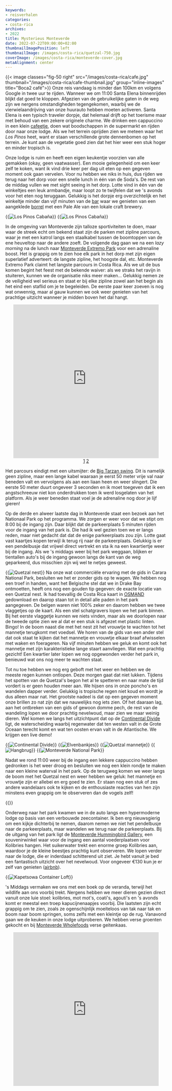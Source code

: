 ```yaml
---
keywords:
- reisverhalen
categories:
- costa-rica
archives:
- 2022
title: Mysterieus Monteverde
date: 2022-07-22T09:00:00+02:00
thumbnailImagePosition: left
thumbnailImage: /images/costa-rica/quetzal-750.jpg
coverImage: /images/costa-rica/monteverde-cover.jpg
metaAlignment: center
---
```

{{< image classes="fig-50 right" src="/images/costa-rica/cafe.jpg" thumbnail="/images/costa-rica/cafe-thumbnail.jpg" group="inline-images" title="Boca2 café">}}
Onze reis vandaag is minder dan 100km en volgens Google in twee uur te rijden. Wanneer we om 11:00 Santa Elena binnenrijden blijkt dat goed te kloppen. Afgezien van de gebruikelijke gaten in de weg zijn we nergens omstandigheden tegengekomen, waarbij we de vierwielaandrijving van onze huurauto hebben moeten activeren. Santa Elena is een typisch traveler dorpje, dat helemaal drijft op het toerisme maar met behoud van een zekere originele charme. We drinken een cappuccino in een klein [cafeetje](https://g.page/Boca2?share), doen wat boodschappen in de supermarkt en rijden door naar onze lodge. Als we het terrein oprijden zien we meteen waar het _Los Pinos_ heet, want er staan verschillende grote dennenbomen op het terrein. Je kunt aan de vegetatie goed zien dat het hier weer een stuk hoger en minder tropisch is.

Onze lodge is ruim en heeft een eigen keukentje voorzien van alle gemakken (okay, geen vaatwasser). Een mooie gelegenheid om een keer zelf te koken, want ik vind drie keer per dag uit eten op een gegeven moment ook gaan vervelen. Voor nu hebben we niks in huis, dus rijden we terug naar het dorp voor een snelle lunch in één van de Soda's. De rest van de middag vullen we met sight seeing in het dorp. Lotte vind in één van de winkeltjes een leuk armbandje, maar loopt zo te twijfelen dat we 's avonds voor het eten nog teruggaan. Gelukkig is het dorpje erg overzichtelijk en het winkeltje minder dan vijf minuten van de [bar](https://goo.gl/maps/7HTFJpX6wwyREaL96) waar we genieten van een aangeklede [borrel](https://www.menusqrcostarica.com/the-open-kitchen/) met een Pale Ale van een lokale craft brewery.

{{<image classes="fig-50" src="/images/costa-rica/los-pinos-1.jpg" thumbnail="/images/costa-rica/los-pinos-1-thumbnail.jpg" group="inline-images" title="Los Pinos Cabaña">}}
{{<image classes="fig-50 nocaption clear" src="/images/costa-rica/los-pinos-2.jpg" thumbnail="/images/costa-rica/los-pinos-2-thumbnail.jpg" group="inline-images" title="Los Pinos Cabaña">}}

In de omgeving van Monteverde zijn talloze sportiviteiten te doen, maar waar de streek echt om bekend staat zijn de parken met zipline parcours, waar je met een katrol langs een staalkabel tussen de boomtoppen van de ene heuveltop naar de andere zoeft. De volgende dag gaan we na een _lazy morning_ na de lunch naar [Monteverde Extremo Park](http://monteverdeextremopark.com/) voor een adrenaline boost. Het is grappig om te zien hoe elk park in het dorp met zijn eigen superlatief adverteert: de langste zipline, het hoogste dal, etc. Monteverde Extremo Park claimt het langste parcours in Costa Rica. Als we uit de bus komen begint het feest met de bekende waiver: als we straks het ravijn in stuiteren, kunnen we de organisatie niks meer maken... Gelukkig nemen ze de veiligheid wel serieus en staat er bij elke zipline zowel aan het begin als het eind een staflid om je te begeleiden. De eerste paar keer zoeven is nog wat onwennig, maar al gauw kunnen we ook weer genieten van het prachtige uitzicht wanneer je midden boven het dal hangt.

<div align="center">
<iframe name="tubeframe" width="90%" height="480"
src="https://www.youtube-nocookie.com/embed/P4p-aaDFKCQ" frameborder="0"
allowfullscreen="">
</iframe></br>
<a class="button this-win" href="https://www.youtube-nocookie.com/embed/P4p-aaDFKCQ?rel=0" target="tubeframe">1</a>
<a class="button this-win" href="https://www.youtube-nocookie.com/embed/p2JZwZ1bXGA?rel=0" target="tubeframe">2</a>
</div>

Het parcours eindigt met een uitsmijter: de [Big Tarzan swing](https://www.youtube.com/embed/p2JZwZ1bXGA?rel=0). Dit is namelijk geen zipline, maar een lange kabel waaraan je eerst 50 meter vrije val naar beneden valt en vervolgens als aan een liaan heen en weer slingert. Die eerste 50 meter duurt ongeveer 3 seconden en ik moet toegeven dat ik een angstschreeuw niet kon onderdrukken toen ik werd losgelaten van het platform. Als je weer beneden staat voel je de adrenaline nog door je lijf gieren!

Op de derde en alweer laatste dag in Monteverde staat een bezoek aan het Nationaal Park op het programma. We zorgen er weer voor dat we stipt om 8:00 bij de ingang zijn. Daar blijkt dat de parkeerplaats 5 minuten rijden voor de ingang van het park is. Die had ik wel gezien toen we er langs reden, maar niet gedacht dat dat de enige parkeerplaats zou zijn. Lotte gaat vast kaartjes kopen terwijl ik terug rij naar de parkeerplaats. Gelukkig is er een pendelbusje dat vrijwel direct vertrekt en sta ik na een kwartiertje weer bij de ingang. Als we 's middags weer bij het park weggaan, blijken er tientallen auto's bij de ingang gewoon langs de kant van de weg geparkeerd, dus misschien zijn wij wel te netjes geweest.

{{<image classes="fig-33 left nocaption" src="/images/costa-rica/treasure-map.jpg" thumbnail="/images/costa-rica/treasure-map-thumbnail.jpg" group="image-gallery-1" title="Quetzal nest">}}
Na onze wat commerciële ervaring met de gids in Carara National Park, besluiten we het er zonder gids op te wagen. We hebben nog een troef in handen, want het Belgische stel dat we in Drake Bay ontmoetten, heeft ons nog een gouden tip gegeven: de exacte locatie van een Quetzal nest. Ik had toevallig de Costa Rica kaart in [OSMAND](https://osmand.net/) gedownload en daarop staan tot in detail alle paden in het park aangegeven. De belgen waren niet 100% zeker en daarom hebben we twee vlaggetjes op de kaart. Als een stel schatgravers lopen we het park binnen. Bij het eerste vlaggetje kunnen we niets vinden, maar als we doorlopen naar de tweede optie zien we al dat er een stuk is afgezet met plastic linten. Bingo! In de boom naast die met het nest zit het vrouwtje te wachten tot het mannetje terugkomt met voedsel. We horen van de gids van een ander stel dat ook staat te kijken dat het mannetje en vrouwtje elkaar braaf afwisselen met waken en foerageren. Na vijf minuten hebben we geluk en komt ook het mannetje met zijn karakteristieke lange staart aanvliegen. Wat een prachtig gezicht! Een kwartier later lopen we nog opgewonden verder het park in, benieuwd wat ons nog meer te wachten staat.

Tot nu toe hebben we nog erg geboft met het weer en hebben we de meeste regen kunnen ontlopen. Deze morgen gaat dat niet lukken. Tijdens het spotten van de Quetzal's begon het al te spetteren en naar mate de tijd vordert is er geen houden meer aan. We hijsen ons in onze poncho's en wandelen dapper verder. Gelukkig is tropische regen niet koud en wordt je dus alleen maar nat. Het grootste nadeel is dat op een gegeven moment onze brillen zo nat zijn dat we nauwelijks nog iets zien. Of het daaraan lag, aan het ontbreken van een gids of gewoon domme pech, de rest van de wandeling lopen we door prachtig nevelwoud, maar zien we maar weinig dieren. Wel komen we langs het uitzichtpunt dat op de [Continental Divide](https://nl.wikipedia.org/wiki/Continental_Divide) ligt, de waterscheiding waarbij regenwater dat ten westen valt in de Grote Oceaan terecht komt en wat ten oosten ervan valt in de Atlantische. We krijgen een live demo!

{{<image classes="fig-25 fancybox nocaption" src="/images/costa-rica/monteverde-1.jpg" thumbnail="/images/costa-rica/monteverde-1-thumbnail.jpg" group="image-gallery-1" title="Continental Divide">}}
{{<image classes="fig-25 fancybox nocaption" src="/images/costa-rica/monteverde-4.jpg" thumbnail="/images/costa-rica/monteverde-4-thumbnail.jpg" group="image-gallery-1" title="Elvenbankjes">}}
{{<image classes="fig-25 fancybox nocaption" src="/images/costa-rica/monteverde-5.jpg" thumbnail="/images/costa-rica/monteverde-5-thumbnail.jpg" group="image-gallery-1" title="Quetzal mannetje">}}
{{<image classes="fig-25 fancybox nocaption" src="/images/costa-rica/monteverde-2.jpg" thumbnail="/images/costa-rica/monteverde-2-thumbnail.jpg" group="image-gallery-1" title="Hangbrug">}}
{{<image classes="fig-100 fancybox clear" src="/images/costa-rica/monteverde-3.jpg" thumbnail="/images/costa-rica/monteverde-3-thumbnail.jpg" group="image-gallery-1" title="Monteverde National Park">}}

Nadat we rond 11:00 weer bij de ingang een lekkere cappuccino hebben gedronken is het weer droog en besluiten we nog een klein rondje te maken naar een kleine waterval in het park. Op de terugweg komen we weer langs de boom met het Quetzal nest en weer hebben we geluk: het mannetje en vrouwtje zijn er allebei en erg goed te zien. Er staan nog een stuk of zes andere wandelaars ook te kijken en de enthousiaste reacties van hen zijn minstens even grappig om te observeren dan de vogels zelf!

{{<youtube id="UYh7gSAvvVQ">}}

Onderweg naar het park kwamen we in de auto langs een hypermoderne lodge op basis van een verbouwde zeecontainer. Ik ben erg nieuwsgierig om een kijkje dichterbij te nemen, daarom nemen we niet het pendelbusje naar de parkeerplaats, maar wandelen we terug naar de parkeerplaats. Bij de uitgang van het park ligt de [Monteverde Hummingbird Gallery](https://goo.gl/maps/CyE56daahAAscRTi9), een souvenirwinkel waar voor de ingang een aantal voederplaatsen voor Kolibries hangen. Het suikerwater trekt een enorme groep Kolibries aan, waardoor je de kleine beestjes prachtig kunt observeren. We lopen verder naar de lodge, die er inderdaad schitterend uit ziet. Je hebt vanuit je bed een fantastisch uitzicht over het nevelwoud. Voor ongeveer €130 kun je er zelf van genieten ([airbnb](https://www.airbnb.nl/rooms/37518547)).

{{<image classes="fig-100 clear" src="/images/costa-rica/container-loft.jpg" thumbnail="/images/costa-rica/container-loft-thumbnail.jpg" group="inline-images" title="Kapetsowa Container Loft">}}

's Middags vermaken we ons met een boek op de veranda, terwijl het wildlife aan ons voorbij trekt. Nergens hebben we meer dieren gezien direct vanuit onze luie stoel: kolibries, mot mot's, coati's, agouti's en 's avonds komt er meestal een troep kapucijnenaapjes voorbij. Die laatsten zijn echt grappig om te zien, zoals ze ogenschijnlijk moeiteloos van tak naar tak en boom naar boom springen, soms zelfs met een kleintje op de rug. Vanavond gaan we de keuken in onze lodge uitproberen. We hebben verse groenten gekocht en bij [Monteverde Wholefoods](https://goo.gl/maps/tmhA8vmy6X84jv7u7) verse geitenkaas.

<div align="center">
<iframe name="tubeframe-2" width="90%" height="480"
src="https://www.youtube.com/embed/2EU4_KAWAiI?rel=0" frameborder="0"
allowfullscreen>
</iframe>
</div>